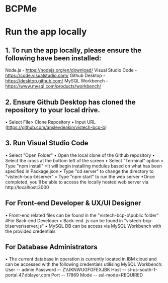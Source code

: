 # BCPMe

# Run the app locally

## 1. To run the app locally, please ensure the following have been installed:
Node.js - https://nodejs.org/en/download/ 
Visual Studio Code -https://code.visualstudio.com/ 
Github Desktop - https://desktop.github.com/
MySQL Workbench - https://www.mysql.com/products/workbench/

## 2. Ensure Github Desktop has cloned the repository to your local drive.
•	Select File> Clone Repository
•	Input URL (https://github.com/ansleydeakin/vistech-bcp-b)

## 3. Run Visual Studio Code
•	Select "Open Folder"
•	Open the local clone of the Github repository
•	Select the cross at the bottom left of the screen
•	Select "Terminal" option
•	Type "npm install" *It will begin installing modules based on what has been specified in Package.json
•	Type "cd server" to change the directory to "vistech-bcp-b\server"
•	Type "npm start" to run the web server
*Once completed, you'll be able to access the locally hosted web server via http://localhost:3000


## For Front-end Developer & UX/UI Designer
•	Front-end related files can be found in the "vistech-bcp-b\public folder"
#For Back-end Developer
•	Back-end .js can be found in "vistech-bcp-b\server\server.js"
•	MySQL DB can be access via MySQL Workbench with the provided credentials
## For Database Administrators
•	The current database in operation is currently located in IBM cloud and can be accessed with the following credentials utilising MySQL Workbench:
User -- admin 
Password -- ZVJKNWUGFGFEXJBK 
Host -- sl-us-south-1-portal.47.dblayer.com 
Port -- 17869 
Mode -- ssl-mode=REQUIRED
